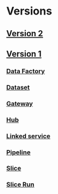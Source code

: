 # Versions
## [Version 2](v2.md)
## [Version 1](v1.md)
### [Data Factory](v1/data-factory-data-factory.md)
### [Dataset](v1/data-factory-dataset.md)
### [Gateway](v1/data-factory-gateway.md)
### [Hub](v1/data-factory-hub.md)
### [Linked service](v1/data-factory-linked-service.md)
### [Pipeline](v1/data-factory-pipeline.md)
### [Slice](v1/data-factory-slice.md)
### [Slice Run](v1/data-factory-slice-run.md)

